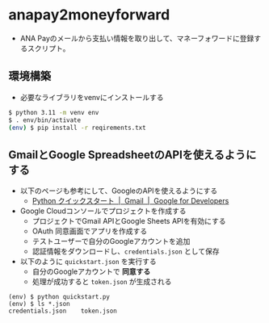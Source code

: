 # anapay2moneyforward

* ANA Payのメールから支払い情報を取り出して、マネーフォワードに登録するスクリプト。

## 環境構築

* 必要なライブラリをvenvにインストールする

```bash
$ python 3.11 -m venv env
$ . env/bin/activate
(env) $ pip install -r reqirements.txt
```

## GmailとGoogle SpreadsheetのAPIを使えるようにする

* 以下のページも参考にして、GoogleのAPIを使えるようにする
  * [Python クイックスタート  |  Gmail  |  Google for Developers](https://developers.google.com/gmail/api/quickstart/python?hl=ja)
* Google Cloudコンソールでプロジェクトを作成する
  * プロジェクトでGmail APIとGoogle Sheets APIを有効にする
  * OAuth 同意画面でアプリを作成する
  * テストユーザーで自分のGoogleアカウントを追加
  * 認証情報をダウンロードし、`credentials.json` として保存
* 以下のように `quickstart.json` を実行する
  * 自分のGoogleアカウントで **同意する**
  * 処理が成功すると `token.json` が生成される

```
(env) $ python quickstart.py
(env) $ ls *.json
credentials.json	token.json
```
